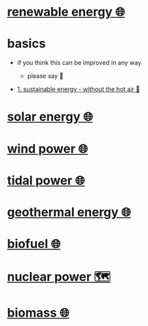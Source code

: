 # [renewable energy 🌐](http://www.wikiwand.com/en/Renewable_energy)


# basics

- if you think this can be improved in any way  
	- please say 💙


- [1. sustainable energy - without the hot air 📕](https://www.goodreads.com/book/show/4070074-sustainable-energy---without-the-hot-air)


# [solar energy 🌐](http://www.wikiwand.com/en/Solar_energy)


# [wind power 🌐](http://www.wikiwand.com/en/Wind_power)


# [tidal power 🌐](http://www.wikiwand.com/en/Tidal_power)


# [geothermal energy 🌐](http://www.wikiwand.com/en/Geothermal_energy)


# [biofuel 🌐](http://www.wikiwand.com/en/Biofuel)


# [nuclear power 🗺️](https://my.mindnode.com/TpomshYbxFVyQRf4dSs4QY9nBsGQLnoAvE3NvQ3r)


# [biomass 🌐](http://www.wikiwand.com/en/Biomass)

